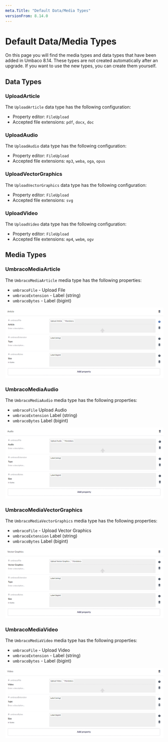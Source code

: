 ```yaml
---
meta.Title: "Default Data/Media Types"
versionFrom: 8.14.0
---
```


# Default Data/Media Types
On this page you will find the media types and data types that have been added in Umbaco 8.14. These types are not created automatically after an upgrade. If you want to use the new types, you can create them yourself.

## Data Types 

### UploadArticle
The `UploadArticle` data type has the following configuration:

- Property editor: `FileUpload`
- Accepted file extensions: `pdf`, `docx`, `doc`

### UploadAudio
The `UploadAudio` data type has the following configuration:

- Property editor: `FileUpload`
- Accepted file extensions: `mp3`, `weba`, `oga`, `opus`

### UploadVectorGraphics
The `UploadVectorGraphics` data type has the following configuration:

- Property editor: `FileUpload`
- Accepted file extensions: `svg`

### UploadVideo
The `UploadVideo` data type has the following configuration:

- Property editor: `FileUpload`
- Accepted file extensions: `mp4`, `webm`, `ogv`

## Media Types

### UmbracoMediaArticle
The `UmbracoMediaArticle` media type has the following properties:

- `umbracoFile` - Upload File
- `umbracoExtension` - Label (string)
- `umbracoBytes` - Label (bigint)

![MediaArticle](images/umbraco-media-article-media-type.png)

### UmbracoMediaAudio
The `UmbracoMediaAudio` media type has the following properties:

- `umbracoFile` Upload Audio
- `umbracoExtension` Label (string)
- `umbracoBytes` Label (bigint)

![MediaAudio](images/umbraco-media-audio-media-type.png)

### UmbracoMediaVectorGraphics
The `UmbracoMediaVectorGraphics` media type has the following properties:

- `umbracoFile` - Upload Vector Graphics
- `umbracoExtension` Label (string)
- `umbracoBytes` Label (bigint)

![MediaVectorGraphics](images/umbraco-media-vector-graphicsmedia-type.png)

### UmbracoMediaVideo
The `UmbracoMediaVideo` media type has the following properties:

- `umbracoFile` - Upload Video
- `umbracoExtension` - Label (string)
- `umbracoBytes` - Label (bigint)

![MediaVideo](images/umbraco-media-video-media-type.png)